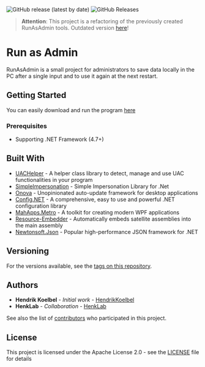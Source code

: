 ![GitHub release (latest by date)](https://img.shields.io/github/v/release/HendrikKoelbel/RunAsAdmin)
![GitHub Releases](https://img.shields.io/github/downloads/HendrikKoelbel/RunAsAdmin/latest/total)

> **Attention**: This project is a refactoring of the previously created RunAsAdmin tools. Outdated version [here](https://github.com/HendrikKoelbel/RunAsAdmin_Outdated)!

# Run as Admin

RunAsAdmin is a small project for administrators to save data locally in the PC after a single input and to use it again at the next restart.

## Getting Started
You can easily download and run the program [here](https://github.com/HendrikKoelbel/RunAsAdmin/releases/latest)

### Prerequisites

- Supporting .NET Framework (4.7+)

## Built With

* [UACHelper](https://github.com/falahati/UACHelper) - A helper class library to detect, manage and use UAC functionalities in your program
* [SimpleImpersonation](https://github.com/mj1856/SimpleImpersonation) - Simple Impersonation Library for .Net
* [Onova](https://github.com/Tyrrrz/Onova) - Unopinionated auto-update framework for desktop applications
* [Config.NET](https://github.com/aloneguid/config) - A comprehensive, easy to use and powerful .NET configuration library
* [MahApps.Metro](https://github.com/MahApps/MahApps.Metro) - A toolkit for creating modern WPF applications
* [Resource-Embedder](https://github.com/MarcStan/resource-embedder) - Automatically embeds satellite assemblies into the main assembly
* [Newtonsoft.Json](https://github.com/JamesNK/Newtonsoft.Json) - Popular high-performance JSON framework for .NET

## Versioning

For the versions available, see the [tags on this repository](https://github.com/HendrikKoelbel/RunAsAdmin/tags). 

## Authors

* **Hendrik Koelbel** - *Initial work* - [HendrikKoelbel](https://github.com/HendrikKoelbel)
* **HenkLab** - *Collaboration* - [HenkLab](https://github.com/HenkLab)

See also the list of [contributors](https://github.com/HendrikKoelbel/RunAsAdmin/contributors) who participated in this project.

## License

This project is licensed under the Apache License 2.0 - see the [LICENSE](LICENSE) file for details
